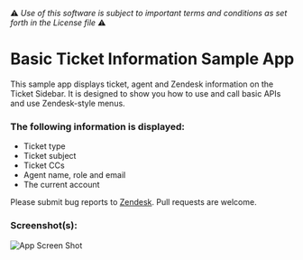:warning: *Use of this software is subject to important terms and conditions as set forth in the License file* :warning:

# Basic Ticket Information Sample App

This sample app displays ticket, agent and Zendesk information on the Ticket Sidebar. It is designed to show you how to use and call basic APIs and use Zendesk-style menus.

### The following information is displayed:

* Ticket type
* Ticket subject
* Ticket CCs
* Agent name, role and email
* The current account

Please submit bug reports to [Zendesk](https://support.zendesk.com/requests/new). Pull requests are welcome.

### Screenshot(s):

![App Screen Shot](http://f.cl.ly/items/2c03021t1e1S2E320e35/preview.gif)


